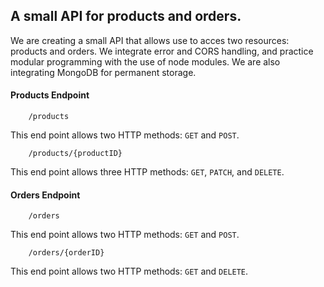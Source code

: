 ## A small API for products and orders.

We are creating a small API that allows use to acces two resources: products and orders. 
We integrate error and CORS handling, and practice modular programming with the use of node modules. 
We are also integrating MongoDB for permanent storage.

#### Products Endpoint

```
    /products
```
This end point allows two HTTP methods: ```GET``` and ```POST```.

```
    /products/{productID}
```
This end point allows three HTTP methods: ```GET```, ```PATCH```, and ```DELETE```.

#### Orders Endpoint

```
    /orders
```
This end point allows two HTTP methods: ```GET``` and ```POST```.

```
    /orders/{orderID}
```
This end point allows two HTTP methods: ```GET``` and ```DELETE```.
